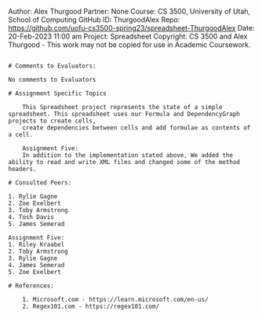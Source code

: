 ﻿Author:     Alex Thurgood
Partner:    None
Course:     CS 3500, University of Utah, School of Computing
GitHub ID:  ThurgoodAlex
Repo:       https://github.com/uofu-cs3500-spring23/spreadsheet-ThurgoodAlex 
Date:       20-Feb-2023 11:00 am
Project:    Spreadsheet
Copyright:  CS 3500 and Alex Thurgood - This work may not be copied for use in Academic Coursework.
```

# Comments to Evaluators:

No comments to Evaluators

# Assignment Specific Topics

    This Spreadsheet project represents the state of a simple spreadsheet. This spreadsheet uses our Formula and DependencyGraph projects to create cells, 
    create dependencies between cells and add formulae as contents of a cell.

	Assignment Five:
	In addition to the implementation stated above, We added the ability to read and write XML files and changed some of the method headers.

# Consulted Peers:

1. Rylie Gagne
2. Zoe Exelbert
3. Toby Armstrong
4. Tosh Davis
5. James Semerad

Assignment Five:
1. Riley Kraabel 
2. Toby Armstrong
3. Rylie Gagne
4. James Semerad
5. Zoe Exelbert

# References:

	1. Microsoft.com - https://learn.microsoft.com/en-us/
	2. Regex101.com - https://regex101.com/
   

